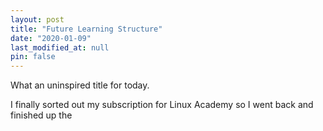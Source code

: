 ```yaml
---
layout: post
title: "Future Learning Structure"
date: "2020-01-09"
last_modified_at: null
pin: false
---
```


What an uninspired title for today.

I finally sorted out my subscription for Linux Academy so I went back and finished up the 
